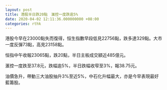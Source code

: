 ```yaml
---
layout: post
title: 港股半日跌20點　滙控一度跌逾5%
date: 2020-04-02 12:11:36.000000000 +08:00
categories: rthk
---
```


港股今早在23000點失而復得，恒生指數早段低見22756點，跌多達329點。大市一度反彈73點，高見23158點。

恒指中午收報23065點，跌20點，半日主板成交額近485億元。

滙控一度跌至37.8元，跌幅逾5%，半日跌幅收窄至3%，報38.75元。

油價急升，帶動三大油股抽升3%至近5%，中石化升幅最大，亦是今早表現最好藍籌股。
